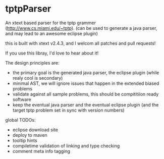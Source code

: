 tptpParser
==========

An xtext based parser for the tptp grammer (http://www.cs.miami.edu/~tptp).  (can be used to generate a java parser, and may lead to an awesome eclipse plugin)

this is built with xtext v2.4.3, and I welcom all patches and pull requests!

If you use this libray, I'd love to hear about it!


The design principles are:
 * the primary goal is the generated java parser, the eclipse plugin (while realy cool is secondary)
 * minimal AST, we will ignore issues that happen in the extended biased problems
 * validate against all sample problems, this should be compititiion ready software
 * keep the eventual java parser and the eventual eclipse plugin (and the target tptp problem set in sync with version numbers)

global TODOs:
 * eclipse download site
 * deploy to maven
 * tooltip hints
 * compiletime validation of linking and type checking
 * comment meta info tagging

